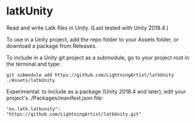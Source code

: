 # latkUnity
Read and write Latk files in Unity. (Last tested with Unity 2018.4.)

To use in a Unity project, add the repo folder to your Assets folder, or download a package from Releases.

To include in a Unity git project as a submodule, go to your project root in the terminal and type:
```
git submodule add https://github.com/LightningArtist/latkUnity ./Assets/latkUnity

```

Experimental: to include as a package (Unity 2018.4 and later), edit your project's ./Packages/manifest.json file:
```
"es.latk.latkunity": "https://github.com/LightningArtist/latkUnity.git"  
```
